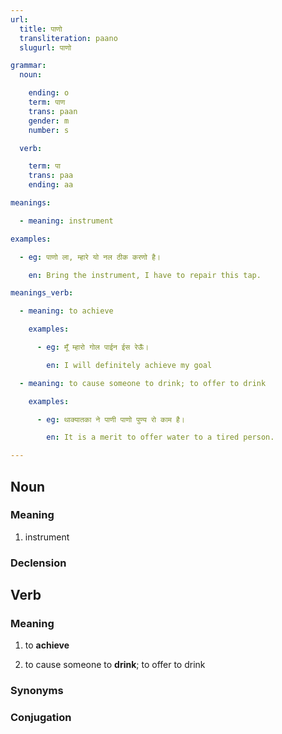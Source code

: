 ```yaml
---
url:
  title: पाणो
  transliteration: paano
  slugurl: पाणो

grammar: 
  noun:

    ending: o
    term: पाण
    trans: paan
    gender: m
    number: s

  verb: 

    term: पा
    trans: paa
    ending: aa

meanings:

  - meaning: instrument

examples: 

  - eg: पाणो ला, म्हारे यो नल ठीक करणो है।

    en: Bring the instrument, I have to repair this tap.

meanings_verb: 

  - meaning: to achieve

    examples: 

      - eg: मूँ म्हारो गोल पाईन ईस रेऊँ।

        en: I will definitely achieve my goal

  - meaning: to cause someone to drink; to offer to drink

    examples: 

      - eg: थाक्यातका ने पाणी पाणो पुण्य रो काम है।

        en: It is a merit to offer water to a tired person.

---
```


## Noun

### Meaning

<!-- <meaning :meanings="meanings" :url="url"></meaning> -->

1. instrument

   <w-eg>
   <template #mwr> <b>पाणो</b> ला, म्हारे यो नल ठीक करणो है।</template>
   <template #en>Bring the <b>instrument</b>, I have to repair this tap.</template>
   </w-eg>

### Declension

<noun-decl :grammar="grammar" :url="url"></noun-decl>

## Verb

### Meaning

<word-meanings>

1. to **achieve** 

   <w-eg>
   <template #mwr> मूँ म्हारो गोल <b>पाईन</b> ईस रेऊँ।</template>
   <template #en>I will definitely <b>achieve</b> my goal.</template>
   </w-eg> 

2. to cause someone to **drink**; to offer to drink

   <word-eg> 
   <template #mwr>थाक्यातका ने पाणी पाणो पुण्य रो काम है।</template>
   <template #en>It is a merit to offer water to a tired person.</template>
   </word-eg>

   <word-ants :antonyms="['कुत्री', 'फदकणो']"></word-ants>

   <word-syns :syns="['कुत्री', 'फदकणो']"></word-syns>

</word-meanings>

<!-- <meaning :meanings="meanings_verb" :url="url"></meaning> -->

### Synonyms

<w-syns :syns="['कुत्री', 'फदकणो']" :color=false></w-syns>

### Conjugation

<verb-conj :grammar="grammar" :url="url"></verb-conj>
